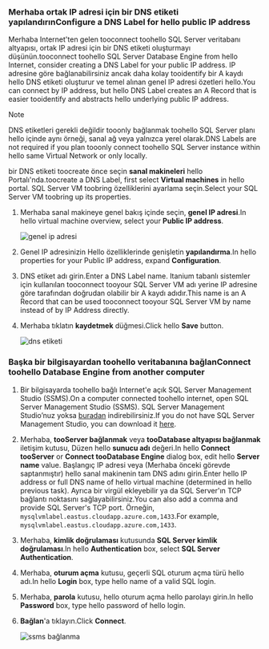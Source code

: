 ### <a name="configure-a-dns-label-for-hello-public-ip-address"></a><span data-ttu-id="e0504-101">Merhaba ortak IP adresi için bir DNS etiketi yapılandırın</span><span class="sxs-lookup"><span data-stu-id="e0504-101">Configure a DNS Label for hello public IP address</span></span>

<span data-ttu-id="e0504-102">Merhaba Internet'ten gelen tooconnect toohello SQL Server veritabanı altyapısı, ortak IP adresi için bir DNS etiketi oluşturmayı düşünün.</span><span class="sxs-lookup"><span data-stu-id="e0504-102">tooconnect toohello SQL Server Database Engine from hello Internet, consider creating a DNS Label for your public IP address.</span></span> <span data-ttu-id="e0504-103">IP adresine göre bağlanabilirsiniz ancak daha kolay tooidentify bir A kaydı hello DNS etiketi oluşturur ve temel alınan genel IP adresi özetleri hello.</span><span class="sxs-lookup"><span data-stu-id="e0504-103">You can connect by IP address, but hello DNS Label creates an A Record that is easier tooidentify and abstracts hello underlying public IP address.</span></span>

> [!NOTE]
> <span data-ttu-id="e0504-104">DNS etiketleri gerekli değildir tooonly bağlanmak toohello SQL Server planı hello içinde aynı örneği, sanal ağ veya yalnızca yerel olarak.</span><span class="sxs-lookup"><span data-stu-id="e0504-104">DNS Labels are not required if you plan tooonly connect toohello SQL Server instance within hello same Virtual Network or only locally.</span></span>

<span data-ttu-id="e0504-105">bir DNS etiketi toocreate önce seçin **sanal makineleri** hello Portalı'nda.</span><span class="sxs-lookup"><span data-stu-id="e0504-105">toocreate a DNS Label, first select **Virtual machines** in hello portal.</span></span> <span data-ttu-id="e0504-106">SQL Server VM toobring özelliklerini ayarlama seçin.</span><span class="sxs-lookup"><span data-stu-id="e0504-106">Select your SQL Server VM toobring up its properties.</span></span>

1. <span data-ttu-id="e0504-107">Merhaba sanal makineye genel bakış içinde seçin, **genel IP adresi**.</span><span class="sxs-lookup"><span data-stu-id="e0504-107">In hello virtual machine overview, select your **Public IP address**.</span></span>

    ![genel ip adresi](./media/virtual-machines-sql-server-connection-steps/rm-public-ip-address.png)

1. <span data-ttu-id="e0504-109">Genel IP adresinizin Hello özelliklerinde genişletin **yapılandırma**.</span><span class="sxs-lookup"><span data-stu-id="e0504-109">In hello properties for your Public IP address, expand **Configuration**.</span></span>

1. <span data-ttu-id="e0504-110">DNS etiket adı girin.</span><span class="sxs-lookup"><span data-stu-id="e0504-110">Enter a DNS Label name.</span></span> <span data-ttu-id="e0504-111">Itanium tabanlı sistemler için kullanılan tooconnect tooyour SQL Server VM adı yerine IP adresine göre tarafından doğrudan olabilir bir A kaydı adıdır.</span><span class="sxs-lookup"><span data-stu-id="e0504-111">This name is an A Record that can be used tooconnect tooyour SQL Server VM by name instead of by IP Address directly.</span></span>

1. <span data-ttu-id="e0504-112">Merhaba tıklatın **kaydetmek** düğmesi.</span><span class="sxs-lookup"><span data-stu-id="e0504-112">Click hello **Save** button.</span></span>

    ![dns etiketi](./media/virtual-machines-sql-server-connection-steps/rm-dns-label.png)

### <a name="connect-toohello-database-engine-from-another-computer"></a><span data-ttu-id="e0504-114">Başka bir bilgisayardan toohello veritabanına bağlan</span><span class="sxs-lookup"><span data-stu-id="e0504-114">Connect toohello Database Engine from another computer</span></span>

1. <span data-ttu-id="e0504-115">Bir bilgisayarda toohello bağlı Internet'e açık SQL Server Management Studio (SSMS).</span><span class="sxs-lookup"><span data-stu-id="e0504-115">On a computer connected toohello internet, open SQL Server Management Studio (SSMS).</span></span> <span data-ttu-id="e0504-116">SQL Server Management Studio’nuz yoksa [buradan](https://docs.microsoft.com/sql/ssms/download-sql-server-management-studio-ssms) indirebilirsiniz.</span><span class="sxs-lookup"><span data-stu-id="e0504-116">If you do not have SQL Server Management Studio, you can download it [here](https://docs.microsoft.com/sql/ssms/download-sql-server-management-studio-ssms).</span></span>

1. <span data-ttu-id="e0504-117">Merhaba, **tooServer bağlanmak** veya **tooDatabase altyapısı bağlanmak** iletişim kutusu, Düzen hello **sunucu adı** değeri.</span><span class="sxs-lookup"><span data-stu-id="e0504-117">In hello **Connect tooServer** or **Connect tooDatabase Engine** dialog box, edit hello **Server name** value.</span></span> <span data-ttu-id="e0504-118">Başlangıç IP adresi veya (Merhaba önceki görevde saptanmıştır) hello sanal makinenin tam DNS adını girin.</span><span class="sxs-lookup"><span data-stu-id="e0504-118">Enter hello IP address or full DNS name of hello virtual machine (determined in hello previous task).</span></span> <span data-ttu-id="e0504-119">Ayrıca bir virgül ekleyebilir ya da SQL Server'ın TCP bağlantı noktasını sağlayabilirsiniz.</span><span class="sxs-lookup"><span data-stu-id="e0504-119">You can also add a comma and provide SQL Server's TCP port.</span></span> <span data-ttu-id="e0504-120">Örneğin, `mysqlvmlabel.eastus.cloudapp.azure.com,1433`.</span><span class="sxs-lookup"><span data-stu-id="e0504-120">For example, `mysqlvmlabel.eastus.cloudapp.azure.com,1433`.</span></span>

1. <span data-ttu-id="e0504-121">Merhaba, **kimlik doğrulaması** kutusunda **SQL Server kimlik doğrulaması**.</span><span class="sxs-lookup"><span data-stu-id="e0504-121">In hello **Authentication** box, select **SQL Server Authentication**.</span></span>

1. <span data-ttu-id="e0504-122">Merhaba, **oturum açma** kutusu, geçerli SQL oturum açma türü hello adı.</span><span class="sxs-lookup"><span data-stu-id="e0504-122">In hello **Login** box, type hello name of a valid SQL login.</span></span>

1. <span data-ttu-id="e0504-123">Merhaba, **parola** kutusu, hello oturum açma hello parolayı girin.</span><span class="sxs-lookup"><span data-stu-id="e0504-123">In hello **Password** box, type hello password of hello login.</span></span>

1. <span data-ttu-id="e0504-124">**Bağlan**'a tıklayın.</span><span class="sxs-lookup"><span data-stu-id="e0504-124">Click **Connect**.</span></span>

    ![ssms bağlanma](./media/virtual-machines-sql-server-connection-steps/rm-ssms-connect.png)